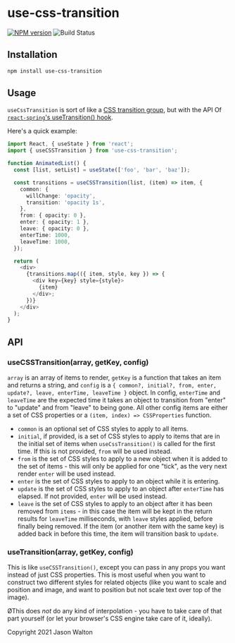 # use-css-transition

[![NPM version](https://badge.fury.io/js/use-css-transition.svg)](https://npmjs.org/package/use-css-transition)
![Build Status](https://github.com/jwalton/use-css-transition/workflows/GitHub%20CI/badge.svg)

## Installation

```sh
npm install use-css-transition
```

## Usage

`useCssTransition` is sort of like a [CSS transition group](http://reactcommunity.org/react-transition-group/transition-group/), but with the API Of [`react-spring`'s useTransition() hook](https://www.react-spring.io/docs/hooks/use-transition).

Here's a quick example:

```ts
import React, { useState } from 'react';
import { useCSSTransition } from 'use-css-transition';

function AnimatedList() {
  const [list, setList] = useState(['foo', 'bar', 'baz']);

  const transitions = useCSSTransition(list, (item) => item, {
    common: {
      willChange: 'opacity',
      transition: 'opacity 1s',
    },
    from: { opacity: 0 },
    enter: { opacity: 1 },
    leave: { opacity: 0 },
    enterTime: 1000,
    leaveTime: 1000,
  });

  return (
    <div>
      {transitions.map(({ item, style, key }) => {
        <div key={key} style={style}>
          {item}
        </div>;
      })}
    </div>
  );
}
```

## API

### useCSSTransition(array, getKey, config)

`array` is an array of items to render, `getKey` is a function that takes an item and returns a string, and `config` is a `{ common?, initial?, from, enter, update?, leave, enterTime, leaveTime }` object. In config, `enterTime` and `leaveTime` are the expected time it takes an object to transition from "enter" to "update" and from "leave" to being gone. All other config items are either a set of CSS properties or a `(item, index) => CSSProperties` function.

- `common` is an optional set of CSS styles to apply to all items.
- `initial`, if provided, is a set of CSS styles to apply to items that are in the initial set of items when `useCssTransition()` is called for the first time. If this is not provided, `from` will be used instead.
- `from` is the set of CSS styles to apply to a new object when it is added to the set of items - this will only be applied for one "tick", as the very next render `enter` will be used instead.
- `enter` is the set of CSS styles to apply to an object while it is entering.
- `update` is the set of CSS styles to apply to an object after `enterTime` has elapsed. If not provided, `enter` will be used instead.
- `leave` is the set of CSS styles to apply to an object after it has been removed from `items` - in this case the item will be kept in the return results for `leaveTime` milliseconds, with `leave` styles applied, before finally being removed. If the item (or another item with the same key) is added back in before this time, the item will transition bask to `update`.

### useTransition(array, getKey, config)

This is like `useCSSTransition()`, except you can pass in any props you want
instead of just CSS properties. This is most useful when you want to construct
two different styles for related objects (like you want to scale and position
and image, and want to position but not scale text over top of the image).

ØThis does _not_ do any kind of interpolation - you have to take care of that
part yourself (or let your browser's CSS engine take care of it, ideally).

Copyright 2021 Jason Walton
